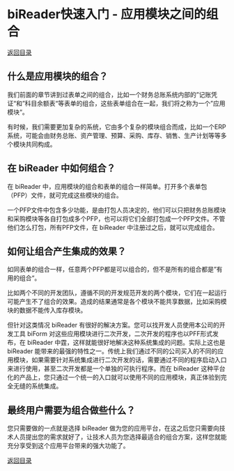 # biReader快速入门 - 应用模块之间的组合

[返回目录](/bireader_quickstart)

## 什么是应用模块的组合？

我们前面的章节讲到过表单之间的组合，比如一个财务总账系统内部的”记账凭证“和”科目余额表“等表单的组合，这些表单组合在一起，我们将之称为一个”应用模块“。

有时候，我们需要更加复杂的系统，它由多个复杂的模块组合而成，比如一个ERP系统，可能会由财务总账、资产管理、预算、采购、库存、销售、生产计划等等多个模块共同构成。

## 在 biReader 中如何组合？

在 biReader 中，应用模块的组合和表单的组合一样简单。打开多个表单包（PFP）文件，就可完成这些模块的组合。

一个PFP文件中包含多少功能，是由打包人员决定的，他们可以只把财务总账模块和采购模块等各自打包成多个PFP，也可以将它们全部打包成一个PFP文件。不管他们怎么打包，所有PFP文件，在 biReader 中注册过之后，就可以完成组合。

## 如何让组合产生集成的效果？

如同表单的组合一样，任意两个PFP都是可以组合的，但不是所有的组合都是”有用的组合“。

比如两个不同的开发团队，遵循不同的开发规范开发的两个模块，它们在一起运行可能产生不了组合的效果。造成的结果通常是各个模块不能共享数据，比如采购模块的数据不能传入库存模块。

但针对这类情况 biReader 有很好的解决方案。您可以找开发人员使用本公司的开发工具 biForm 对这些应用模块进行二次开发，二次开发的程序也以PFF形式发布，在 biReader 中霆，这样就能很好地解决这种系统集成的问题。实际上这也是 biReader 能带来的最强的特性之一。传统上我们通过不同的公司买入的不同的应用模块，如果需要针对系统集成进行二次开发的话，需要通过不同的程序启动入口来进行使用，甚至二次开发都是一个单独的可执行程序。而在 biReader 这种平台化的产品上，您只通过一个统一的入口就可以使用不同的应用模块，真正体验到完全无缝的系统集成。

## 最终用户需要为组合做些什么？

您只需要做的一点就是选择 biReader 做为您的应用平台，在这之后您只需要向技术人员提出您的需求就好了，让技术人员为您选择最适合的组合方案，这样您就能充分享受到这个应用平台带来的强大功能了。

[返回目录](/bireader_quickstart)
